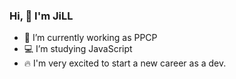 ### Hi, 👋 I'm JiLL

- 🔭  I’m currently working as PPCP
- 💻  I’m studying JavaScript
- 🔥  I'm very excited to start a new career as a dev.
